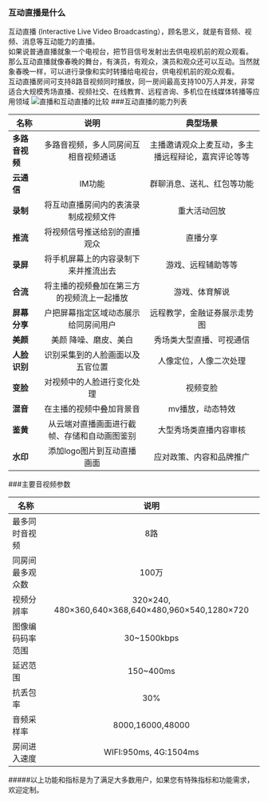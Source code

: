 ### 互动直播是什么
互动直播 (Interactive Live Video Broadcasting），顾名思义，就是有音频、视频、消息等互动能力的直播。<br/>
如果说普通直播就象一个电视台，把节目信号发射出去供电视机前的观众观看。<br/>
那么互动直播就像春晚的舞台，有演员，有观众，演员和观众还可以互动。当然就象春晚一样，可以进行录像和实时转播给电视台，供电视机前的观众观看。<br/>
互动直播房间可支持8路音视频同时播放，同一房间最高支持100万人并发，非常适合大规模秀场直播、视频社交、在线教育、远程咨询、多机位在线媒体转播等应用领域
![直播和互动直播的比较](https://mccdn.qcloud.com/static/img/684a6a66a62cb830c9cfb29848987210/image.png)
###互动直播的能力列表

| 名称|说明 | 典型场景|
| ------------- |:-------------:| :-----:|
| **多路音视频** | 多路音视频，多人同房间互相音视频通话 | 主播邀请观众上麦互动，多主播远程辩论，嘉宾评论等等|
| **云通信** | IM功能| 群聊消息、送礼、红包等功能|
| **录制** | 将互动直播房间内的表演录制成视频文件 | 重大活动回放 |
| **推流** | 将视频信号推送给别的直播观众 | 直播分享 |
| **录屏** | 将手机屏幕上的内容录制下来并推流出去 | 游戏、远程辅助等等 |
| **合流** | 将主播的视频叠加在第三方的视频流上一起播放 | 游戏、体育解说 |
| **屏幕分享** | 户把屏幕指定区域动态展示给同房间用户 | 远程教学，金融证券展示走势图 |
| **美颜** |美颜	降噪、磨皮、美白 | 秀场类大型直播、可视通信 |
| **人脸识别** | 识别采集到的人脸画面以及五官位置 | 人像定位，人像二次处理 |
| **变脸** | 对视频中的人脸进行变化处理 | 视频变脸 |
| **混音** | 在主播的视频中叠加背景音 | mv播放，动态特效 |
| **鉴黄** | 从云端对直播画面进行截帧、存储和自动画图鉴别 | 大型秀场类直播内容审核 |
| **水印** | 添加logo图片到互动直播画面 | 应对政策、内容和品牌推广|

###主要音视频参数

| 名称|说明 |
| ------------- |:-------------:|
|最多同时音视频 |8路| 
|同房间最多观众数|100万|
|视频分辨率|320×240, 480×360,640×368,640×480,960×540,1280×720|
|图像编码码率范围|	30~1500kbps|
|延迟范围|150~400ms|
|抗丢包率|30%|
|音频采样率|8000,16000,48000|
|房间进入速度|WIFI:950ms, 4G:1504ms|



#####以上功能和指标是为了满足大多数用户，如果您有特殊指标和功能需求，欢迎定制。
